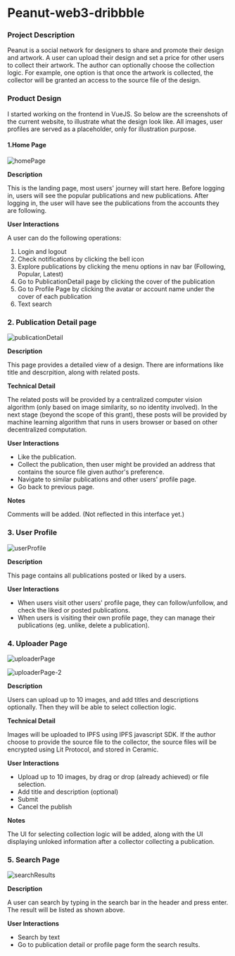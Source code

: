# Peanut-web3-dribbble

### Project Description

Peanut is a social network for designers to share and promote their design and artwork. A user can upload their design and set a price for other users to collect their artwork. The author can optionally choose the collection logic. For example, one option is that once the artwork is collected, the collector will be granted an access to the source file of the design.

### Product Design

I started working on the frontend in VueJS. So below are the screenshots of the current website, to illustrate what the design look like. All images, user profiles are served as a placeholder, only for illustration purpose.

#### 1.Home Page

![homePage](./assets/homePage.png)

**Description**

This is the landing page, most users' journey will start here. Before logging in, users will see the popular publications and new publications. After logging in, the user will have see the publications from the accounts they are following.

**User Interactions**

A user can do the following operations:

1. Login and logout
2. Check notifications by clicking the bell icon
3. Explore publications by clicking the menu options in nav bar (Following, Popular, Latest)
4. Go to PublicationDetail page by clicking the cover of the publication
5. Go to Profile Page by clicking the avatar or account name under the cover of each publication
6. Text search

### 2. Publication Detail page

![publicationDetail](./assets/publicationDetail.png)

**Description**

This page provides a detailed view of a design. There are informations like title and descrpition, along with related posts. 

**Technical Detail**

The related posts will be provided by a centralized computer vision algorithm (only based on image similarity, so no identity involved). In the next stage (beyond the scope of this grant), these posts will be provided by machine learning algorithm that runs in users browser or based on other decentralized computation.

**User Interactions**

* Like the publication.
* Collect the publication, then user might be provided an address that contains the source file given author's preference. 
* Navigate to similar publications and other users' profile page.
* Go back to previous page.

**Notes**

Comments will be added. (Not reflected in this interface yet.)



### 3. User Profile 

![userProfile](./assets/userProfile.png)

**Description**

This page contains all publications posted or liked by a users.

**User Interactions**

* When users visit other users' profile page, they can follow/unfollow, and check the liked or posted publications.
* When users is visiting their own profile page, they can manage their publications (eg. unlike, delete a publication).



### 4. Uploader Page

![uploaderPage](./assets/uploaderPage.png)

![uploaderPage-2](./assets/uploaderPage-2.png)

**Description**

Users can upload up to 10 images, and add titles and descriptions optionally. Then they will be able to select collection logic.

**Technical Detail**

Images will be uploaded to IPFS using IPFS javascript SDK. If the author choose to provide the source file to the collector, the source files will be encrypted using Lit Protocol, and stored in Ceramic.

**User Interactions**

* Upload up to 10 images, by drag or drop (already achieved) or file selection.
* Add title and description (optional)
* Submit
* Cancel the publish

**Notes**

The UI for selecting collection logic will be added, along with the UI displaying unloked information after a collector collecting a publication.



### 5. Search Page

![searchResults](./assets/searchResults.png)

**Description**

A user can search by typing in the search bar in the header and press enter. The result will be listed as shown above.

**User Interactions**

* Search by text
* Go to publication detail or profile page form the search results.
